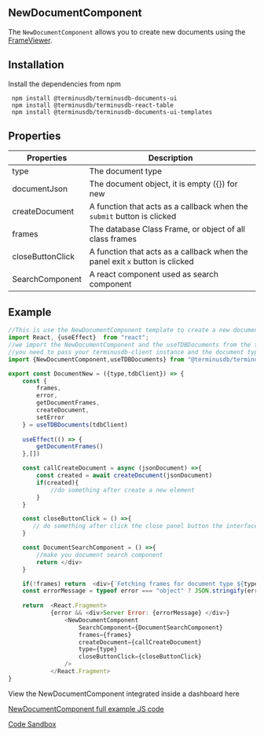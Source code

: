 ## NewDocumentComponent
The `NewDocumentComponent` allows you to create new documents using the [FrameViewer](../document-ui-sdk.md).

## Installation

Install the dependencies from npm

```
 npm install @terminusdb/terminusdb-documents-ui
 npm install @terminusdb/terminusdb-react-table
 npm install @terminusdb/terminusdb-documents-ui-templates
```

## Properties
| Properties |Description  |
|--|--|
|type|The document type
|documentJson|The document object, it is empty ({}) for new
|createDocument|A function that acts as a callback when the `submit` button is clicked
|frames|The database Class Frame, or object of all class frames 
|closeButtonClick|A function that acts as a callback when the panel exit `x` button is clicked
|SearchComponent|A react component used as search component  |

## Example
```js
//This is use the NewDocumentComponent template to create a new document type
import React, {useEffect}  from "react";
//we import the NewDocumentComponent and the useTDBDocuments from the terminusdb-documents-ui-template
//you need to pass your terminusdb-client instance and the document type 
import {NewDocumentComponent,useTDBDocuments} from "@terminusdb/terminusdb-documents-ui-template"

export const DocumentNew = ({type,tdbClient}) => {  
    const {
        frames,
        error,
        getDocumentFrames,
        createDocument,
        setError
    } = useTDBDocuments(tdbClient)
  
    useEffect(() => {
        getDocumentFrames()
	},[])

    const callCreateDocument = async (jsonDocument) =>{
        const created = await createDocument(jsonDocument)
        if(created){
            //do something after create a new element
        }
    }

    const closeButtonClick = () =>{
       // do something after click the close panel button the interface
    }

    const DocumentSearchComponent = () =>{
        //make you document search component
        return </div>
    }

    if(!frames) return  <div>{`Fetching frames for document type ${type} ...`}</div>
    const errorMessage = typeof error === "object" ? JSON.stringify(error,null,4) : error
    
    return  <React.Fragment>
            {error && <div>Server Error: {errorMessage} </div>}
                <NewDocumentComponent
                    SearchComponent={DocumentSearchComponent}
                    frames={frames}
                    createDocument={callCreateDocument}
                    type={type}
                    closeButtonClick={closeButtonClick}
                />     
            </React.Fragment>
}
```
View the NewDocumentComponent integrated inside a dashboard here 

[NewDocumentComponent full example JS code](https://github.com/terminusdb/dashboard-examples-sandbox/blob/main/terminusdb-documents-ui-template-example/dashboard-demo/src/pages/DocumentNew.js)

[Code Sandbox](https://codesandbox.io/s/github/terminusdb/dashboard-examples-sandbox/tree/main/terminusdb-documents-ui-template-example/dashboard-demo)

